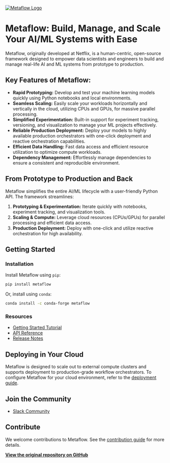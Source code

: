 [![Metaflow Logo](https://user-images.githubusercontent.com/763451/89453116-96a57e00-d713-11ea-9fa6-82b29d4d6eff.png)](https://github.com/Netflix/metaflow)

# Metaflow: Build, Manage, and Scale Your AI/ML Systems with Ease

Metaflow, originally developed at Netflix, is a human-centric, open-source framework designed to empower data scientists and engineers to build and manage real-life AI and ML systems from prototype to production.  

## Key Features of Metaflow:

*   **Rapid Prototyping:** Develop and test your machine learning models quickly using Python notebooks and local environments.
*   **Seamless Scaling:** Easily scale your workloads horizontally and vertically in the cloud, utilizing CPUs and GPUs, for massive parallel processing.
*   **Simplified Experimentation:** Built-in support for experiment tracking, versioning, and visualization to manage your ML projects effectively.
*   **Reliable Production Deployment:** Deploy your models to highly available production orchestrators with one-click deployment and reactive orchestration capabilities.
*   **Efficient Data Handling:** Fast data access and efficient resource utilization to optimize compute workloads.
*   **Dependency Management:** Effortlessly manage dependencies to ensure a consistent and reproducible environment.

## From Prototype to Production and Back

Metaflow simplifies the entire AI/ML lifecycle with a user-friendly Python API. The framework streamlines:

1.  **Prototyping & Experimentation:** Iterate quickly with notebooks, experiment tracking, and visualization tools.
2.  **Scaling & Compute:** Leverage cloud resources (CPUs/GPUs) for parallel processing and efficient data access.
3.  **Production Deployment:** Deploy with one-click and utilize reactive orchestration for high availability.

## Getting Started

### Installation
Install Metaflow using `pip`:

```bash
pip install metaflow
```

Or, install using `conda`:

```bash
conda install -c conda-forge metaflow
```

### Resources
*   [Getting Started Tutorial](https://docs.metaflow.org/getting-started/tutorials)
*   [API Reference](https://docs.metaflow.org/api)
*   [Release Notes](https://github.com/Netflix/metaflow/releases)

## Deploying in Your Cloud

Metaflow is designed to scale out to external compute clusters and supports deployment to production-grade workflow orchestrators. To configure Metaflow for your cloud environment, refer to the [deployment guide](https://outerbounds.com/engineering/welcome/).

## Join the Community

*   [Slack Community](http://slack.outerbounds.co/)

## Contribute

We welcome contributions to Metaflow. See the [contribution guide](https://docs.metaflow.org/introduction/contributing-to-metaflow) for more details.

**[View the original repository on GitHub](https://github.com/Netflix/metaflow)**